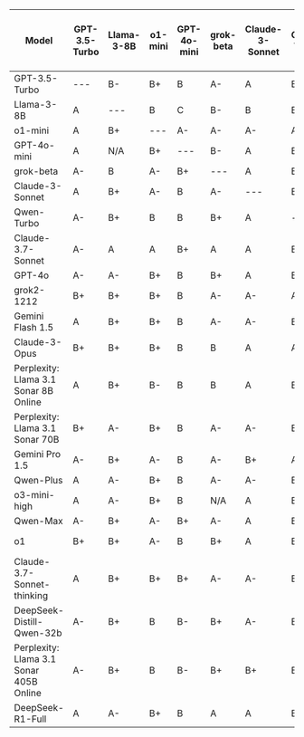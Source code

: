 | Model | GPT-3.5-Turbo | Llama-3-8B | o1-mini | GPT-4o-mini | grok-beta | Claude-3-Sonnet | Qwen-Turbo | Claude-3.7-Sonnet | GPT-4o | grok2-1212 | Gemini Flash 1.5 | Claude-3-Opus | Perplexity: Llama 3.1 Sonar 8B Online | Perplexity: Llama 3.1 Sonar 70B | Gemini Pro 1.5 | Qwen-Plus | o3-mini-high | Qwen-Max | o1 | Claude-3.7-Sonnet-thinking | DeepSeek-Distill-Qwen-32b | Perplexity: Llama 3.1 Sonar 405B Online | DeepSeek-R1-Full | Median Grade |
|------|---|---|---|---|---|---|---|---|---|---|---|---|---|---|---|---|---|---|---|---|---|---|---|-------------|
| GPT-3.5-Turbo | --- | B- | B+ | B | A- | A | B+ | B- | B | B+ | B- | B+ | B- | A- | B- | B+ | B | B- | B | B- | A | A- | B+ | B+ |
| Llama-3-8B | A | --- | B | C | B- | B | B- | C+ | B | B | B- | B | B+ | B+ | C+ | B+ | B- | B- | B | B- | B | A+ | B | B |
| o1-mini | A | B+ | --- | A- | A- | A- | A- | B | A- | A- | B- | A- | B | A- | B- | A- | A- | A- | B+ | B | A | B+ | A- | A- |
| GPT-4o-mini | A | N/A | B+ | --- | B- | A | B+ | B+ | A- | A- | B- | B | B+ | A- | B- | A- | A- | B- | B | B- | A- | A- | B+ | B+ |
| grok-beta | A- | B | A- | B+ | --- | A | B | B- | A- | B+ | B- | B+ | B+ | A- | B- | A- | A- | B- | B | C+ | A | A- | A- | B+ |
| Claude-3-Sonnet | A | B+ | A- | B | A- | --- | B+ | B- | B | A- | B- | B+ | B+ | A- | B- | A- | A- | B+ | A- | C+ | A- | A- | N/A | B+ |
| Qwen-Turbo | A- | B+ | B | B | B+ | A | --- | B- | B | B+ | B- | B+ | B- | A- | B- | A- | A- | B | B | B | B+ | N/A | A- | B+ |
| Claude-3.7-Sonnet | A- | A | A | B+ | A | A | B+ | --- | A | A- | B- | A | A- | A | B+ | A- | A | B+ | A- | B- | A | A | A- | A- |
| GPT-4o | A- | A- | B+ | B | B+ | A | B- | B | --- | B+ | B- | B | B- | A- | B- | A | A- | B | B | B- | A- | A+ | A- | B+ |
| grok2-1212 | B+ | B+ | B+ | B | A- | A- | A- | B+ | B+ | --- | B+ | B+ | A- | A- | B | A- | A- | A- | B+ | B | A- | A- | A- | N/A |
| Gemini Flash 1.5 | A | B+ | B+ | B | A- | A- | B+ | B+ | B | A- | --- | B+ | B+ | B+ | B- | A- | A- | B- | B+ | B- | A | A+ | B | B+ |
| Claude-3-Opus | B+ | B+ | B+ | B | B | A | A- | B | B+ | B+ | B- | --- | A- | A- | B- | A- | A- | B | B | C+ | A- | A- | A- | B+ |
| Perplexity: Llama 3.1 Sonar 8B Online | A | B+ | B- | B | B | A | B+ | B | B- | A- | B- | B+ | --- | A- | B- | B | A- | B | B | B- | A- | A- | B | B |
| Perplexity: Llama 3.1 Sonar 70B | B+ | A- | B+ | B | A- | A- | B+ | B | B | A- | B | B+ | A | --- | B- | B+ | A- | B | B | B- | A | A- | A- | B+ |
| Gemini Pro 1.5 | A- | B+ | A- | B | A- | B+ | A- | B- | B | A- | B- | B+ | B+ | A- | --- | B | A- | B- | B+ | B- | B+ | N/A | A- | B+ |
| Qwen-Plus | A | A- | B+ | B | A- | A- | B | B+ | B | A- | B- | B+ | A | A- | B- | --- | A- | B+ | B+ | B- | A- | A+ | A- | N/A |
| o3-mini-high | A | A- | B+ | B | N/A | A | B+ | B+ | B+ | A- | B- | B+ | B+ | A | B- | A- | --- | B+ | A- | B- | A | A+ | A- | B+ |
| Qwen-Max | A- | B+ | A- | B+ | A- | A | B+ | B | B+ | A- | B+ | B+ | B+ | A- | B- | A- | A | --- | B+ | B- | A- | A+ | A- | N/A |
| o1 | B+ | B+ | A- | B | B+ | A | B+ | A- | B+ | A+ | B | B+ | A+ | A- | B | A- | A- | B+ | --- | B+ | A | A+ | A- | N/A |
| Claude-3.7-Sonnet-thinking | A | B+ | B+ | B+ | A- | A- | B+ | B+ | A- | A+ | B | A | B- | A | B+ | A- | A | B+ | A- | --- | A+ | A+ | A | A- |
| DeepSeek-Distill-Qwen-32b | A- | B+ | B | B- | B+ | A- | B | B- | A- | B+ | B- | B+ | B+ | A- | B- | B+ | B | B | B+ | B- | --- | A- | B | B+ |
| Perplexity: Llama 3.1 Sonar 405B Online | A- | B+ | B | B- | B+ | B+ | B | C+ | B- | B+ | B- | B+ | B+ | B+ | B- | B+ | B- | B- | B | C+ | B- | --- | B | B |
| DeepSeek-R1-Full | A | A- | B+ | B | A | A | B+ | A- | B+ | A+ | B- | B+ | B+ | A+ | A- | A- | A- | A- | B+ | B- | A- | A+ | --- | A- |